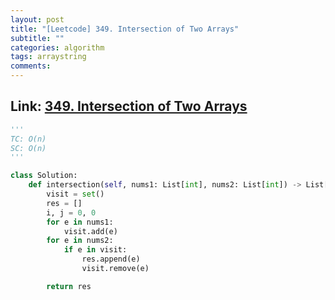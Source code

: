 ```yaml
---
layout: post
title: "[Leetcode] 349. Intersection of Two Arrays"
subtitle: ""
categories: algorithm
tags: arraystring
comments:
---
```


## Link: [349. Intersection of Two Arrays](https://leetcode.com/problems/intersection-of-two-arrays/)

```py
'''
TC: O(n)
SC: O(n)
'''

class Solution:
    def intersection(self, nums1: List[int], nums2: List[int]) -> List[int]:
        visit = set()
        res = []
        i, j = 0, 0
        for e in nums1:
            visit.add(e)
        for e in nums2:
            if e in visit:
                res.append(e)
                visit.remove(e)

        return res
```
